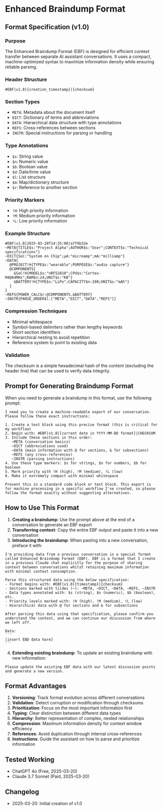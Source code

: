 # Enhanced Braindump Format

## Format Specification (v1.0)

### Purpose
The Enhanced Braindump Format (EBF) is designed for efficient context transfer between separate AI assistant conversations. It uses a compact, machine-optimized syntax to maximize information density while ensuring reliable parsing.

### Header Structure
```
#EBF|v1.0|{creation_timestamp}|{checksum}
```

### Section Types
- `META`: Metadata about the document itself
- `DICT`: Dictionary of terms and abbreviations
- `DATA`: Hierarchical data structure with type annotations
- `REFS`: Cross-references between sections
- `INSTR`: Special instructions for parsing or handling

### Type Annotations
- `$s`: String value
- `$n`: Numeric value
- `$b`: Boolean value
- `$d`: Date/time value
- `$l`: List structure
- `$m`: Map/dictionary structure
- `$r`: Reference to another section

### Priority Markers
- `!H`: High priority information
- `!M`: Medium priority information
- `!L`: Low priority information

### Example Structure
```
#EBF|v1.0|2025-03-20T14:35:00|a7f9b32e
~META{TITLE$s:"Project Alpha";AUTHOR$s:"User";CONTEXT$s:"Technical specifications"}
~DICT{SoC:"System on Chip";μA:"microamp";mA:"milliamp"}
~DATA{
  @PROJECT!H{TYPE$s:"wearable";PURPOSE$s:"audio capture"}
  @COMPONENTS{
    &SoC!H{MODEL$s:"nRF52810";CPU$s:"Cortex-M4@64MHz";RAM$n:24;UNIT$s:"KB"}
    &BATTERY!H{TYPE$s:"LiPo";CAPACITY$n:100;UNIT$s:"mAh"}
  }
}
~REFS{POWER_CALC$r:@COMPONENTS.&BATTERY}
~INSTR{PARSE_ORDER$l:["META","DICT","DATA","REFS"]}
```

### Compression Techniques
- Minimal whitespace
- Symbol-based delimiters rather than lengthy keywords
- Short section identifiers
- Hierarchical nesting to avoid repetition
- Reference system to point to existing data

### Validation
The checksum is a simple hexadecimal hash of the content (excluding the header line) that can be used to verify data integrity.

## Prompt for Generating Braindump Format

When you need to generate a braindump in this format, use the following prompt:

```
I need you to create a machine-readable export of our conversation. Please follow these exact instructions:

1. Create a text block using this precise format (this is critical for my workflow)
2. Begin with: #EBF|v1.0|[current date in YYYY-MM-DD format]|CHECKSUM
3. Include these sections in this order:
   ~META (conversation basics)
   ~DICT (abbreviations used)
   ~DATA (main information with @ for sections, & for subsections)
   ~REFS (any cross-references)
   ~INSTR (parsing instructions)
4. Use these type markers: $s for strings, $n for numbers, $b for boolean
5. Mark priority with !H (high), !M (medium), !L (low)
6. Make it extremely compact with minimal whitespace

Present this in a standard code block or text block. This export is for machine processing in a specific workflow I've created, so please follow the format exactly without suggesting alternatives.
```

## How to Use This Format

1. **Creating a braindump**: Use the prompt above at the end of a conversation to generate an EBF export
2. **Transferring context**: Copy the entire EBF output and paste it into a new conversation
3. **Introducing the braindump**: When pasting into a new conversation, preface it with:

```
I'm providing data from a previous conversation in a special format called Enhanced Braindump Format (EBF). EBF is a format that I create in a previous Claude chat explicitly for the purpose of sharing context between conversations whilst retaining maximum information with minimal context consumption.

Parse this structured data using the below specification:
- Format begins with: #EBF|v1.0|{timestamp}|{checksum}
- Sections marked with tildes (~): ~META, ~DICT, ~DATA, ~REFS, ~INSTR
- Data types annotated with: $s (string), $n (numeric), $b (boolean), etc.
- Priority levels marked with: !H (high), !M (medium), !L (low)
- Hierarchical data with @ for sections and & for subsections

After parsing this data using that specification, please confirm you understand the context, and we can continue our discussion from where we left off.

Data:
​```
[insert EBD data hare]
​```
```

4. **Extending existing braindump**: To update an existing braindump with new information:

```
Please update the existing EBF data with our latest discussion points and generate a new version.
```

## Format Advantages

1. **Versioning**: Track format evolution across different conversations
2. **Validation**: Detect corruption or modification through checksums
3. **Prioritization**: Focus on the most important information first
4. **Typing**: Clear distinction between different data types
5. **Hierarchy**: Better representation of complex, nested relationships
6. **Compression**: Maximum information density for context window efficiency
7. **References**: Avoid duplication through internal cross-references
8. **Instructions**: Guide the assistant on how to parse and prioritize information

## Tested Working
- ChatGPT 4o (Free, 2025-03-20)
- Claude 3.7 Sonnet (Paid, 2025-03-20)
   
## Changelog
- 2025-03-20: Initial creation of v1.0
